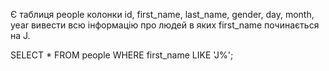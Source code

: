 Є таблиця people
колонки id, first_name, last_name, gender, day, month, year вивести всю інформацію про людей в яких first_name починається на J.

SELECT *
FROM people
WHERE first_name LIKE 'J%';

